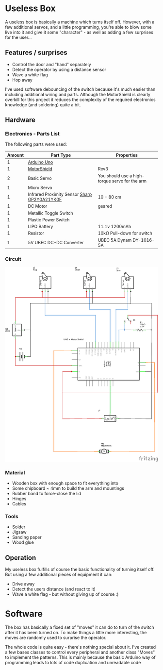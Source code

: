 # Useless Box
A useless box is basically a machine which turns itself off. However, with a few additional servos, and a little programming, you're able to blow some live into it and give it some "character" - as well as adding a few surprises for the user...

## Features / surprises

* Control the door and "hand" separately
* Detect the operator by using a distance sensor
* Wave a white flag
* Hop away

I've used software debouncing of the switch because it's much easier than including additional wiring and parts.
Although the MotorShield is clearly overkill for this project it reduces the complexity of the required electronics knowledge (and soldering) quite a bit.

## Hardware

### Electronics - Parts List

The following parts were used:

| Amount | Part Type | Properties |
|--------|-----------|------------|
| 1 |	[Arduino Uno](https://www.arduino.cc/en/Main/arduinoBoardUno) | |
| 1 | [MotorShield](https://www.arduino.cc/en/Main/ArduinoMotorShieldR3) | Rev3 |
| 2 |	Basic Servo	| You should use a high-torque servo for the arm |
| 1	| Micro Servo | |
| 1	| Infrared Proximity Sensor [Sharp GP2Y0A21YK0F](http://www.sharpsma.com/webfm_send/1489) | 10 - 80 cm |
| 1	| DC Motor | geared |
| 1 | Metallic Toggle Switch | |
| 1 | Plastic Power Switch | |
| 1 |	LIPO Battery | 11.1v 1200mAh |
| 1 | Resistor | 10k&#937; Pull-down for switch |
| 1 | 5V UBEC DC-DC Converter | UBEC 5A Dynam DY-1016-5A |

### Circuit

![Circuit Diagram](fritzing/useless-box_schem.png)

### Material

* Wooden box with enough space to fit everything into
* Some chipboard ~ 4mm to build the arm and mountings
* Rubber band to force-close the lid
* Hinges
* Cables

### Tools

* Solder
* Jigsaw
* Sanding paper
* Wood glue

## Operation

My useless box fulfills of course the basic functionality of turning itself off.
But using a few additional pieces of equipment it can:

* Drive away
* Detect the users distance (and react to it)
* Wave a white flag - but without giving up of course :)

# Software

The box has basically a fixed set of "moves" it can do to turn of the switch after it has been turned on. To make things a little more interesting, the moves are randomly used to surprise the operator.

The whole code is quite easy - there's nothing special about it.
I've created a few bases classes to control every peripheral and another class "Moves" to implement the patterns. This is mainly because the basic Arduino way of programming leads to lots of code duplication and unreadable code
